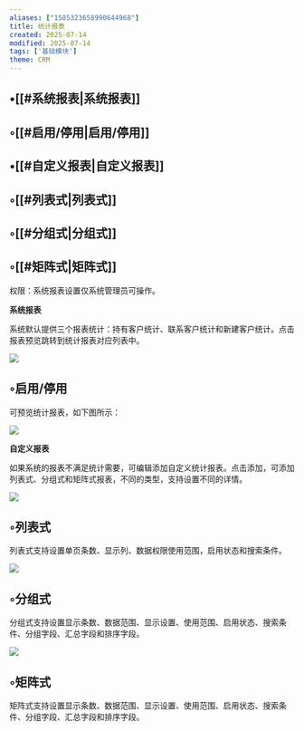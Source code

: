 ```yaml
---
aliases: ["1585323658990644968"]
title: 统计报表
created: 2025-07-14
modified: 2025-07-14
tags: ['基础模块']
theme: CRM
---
```


## •[[#系统报表|系统报表]]

## ◦[[#启用/停用|启用/停用]]

## •[[#自定义报表|自定义报表]]

## ◦[[#列表式|列表式]]

## ◦[[#分组式|分组式]]

## ◦[[#矩阵式|矩阵式]]

权限：系统报表设置仅系统管理员可操作。

**系统报表**

系统默认提供三个报表统计：持有客户统计、联系客户统计和新建客户统计。点击报表预览跳转到统计报表对应列表中。

![](https://myhelpdoc.oss-cn-heyuan.aliyuncs.com/mdimages/6fafb83808ac2fcfc9176f64ee812e35.jpg)

## ◦启用/停用

可预览统计报表，如下图所示：

![](https://myhelpdoc.oss-cn-heyuan.aliyuncs.com/mdimages/7cf392ab0141caa02a6bfdcbacda8a48.jpg)

**自定义报表**

如果系统的报表不满足统计需要，可编辑添加自定义统计报表。点击添加，可添加列表式、分组式和矩阵式报表，不同的类型，支持设置不同的详情。

![](https://myhelpdoc.oss-cn-heyuan.aliyuncs.com/mdimages/c57e3858355a89880a1b23e38c8e5798.jpg)

## ◦列表式

列表式支持设置单页条数、显示列、数据权限使用范围，启用状态和搜索条件。

![](https://myhelpdoc.oss-cn-heyuan.aliyuncs.com/mdimages/e11bbac88061e6ff08e5e3b95101d026.jpg)

## ◦分组式

分组式支持设置显示条数、数据范围、显示设置、使用范围、启用状态、搜索条件、分组字段、汇总字段和排序字段。

![](https://myhelpdoc.oss-cn-heyuan.aliyuncs.com/mdimages/c8459c24a8217850ae50102354aad65b.jpg)

## ◦矩阵式

矩阵式支持设置显示条数、数据范围、显示设置、使用范围、启用状态、搜索条件、分组字段、汇总字段和排序字段。

